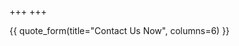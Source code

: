 +++
+++

<section class="mt-0">
<div class="container">
<div class="row justify-content-center">

{{ quote_form(title="Contact Us Now", columns=6) }}

</div>
</div>
</section>
